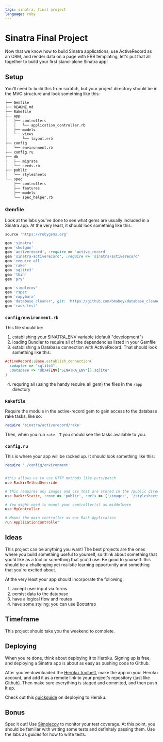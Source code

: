 ```yaml
---
tags: sinatra, final project
language: ruby
---
```


# Sinatra Final Project

Now that we know how to build Sinatra applications, use ActiveRecord as an ORM, and render data on a page with ERB templating, let's put that all together to build your first stand-alone Sinatra app!

## Setup

You'll need to build this from scratch, but your project directory should be in the MVC structure and look something like this:

```bash
├── Gemfile
├── README.md
├── Rakefile
├── app
│   ├── controllers
│   │   └── application_controller.rb
│   ├── models
│   └── views
│       └── layout.erb
├── config
│   └── environment.rb
├── config.ru
├── db
│   ├── migrate
│   └── seeds.rb
├── public
│   └── stylesheets
└── spec
    ├── controllers
    ├── features
    ├── models
    └── spec_helper.rb
```

### Gemfile

Look at the labs you've done to see what gems are usually included in a Sinatra app. At the very least, it should look something like this:

```ruby
source 'https://rubygems.org'

gem 'sinatra'
gem 'shotgun'
gem 'activerecord', :require => 'active_record'
gem 'sinatra-activerecord', :require => 'sinatra/activerecord'
gem 'require_all'
gem 'rake'
gem 'sqlite3'
gem 'thin'
gem 'pry'

gem 'simplecov'
gem 'rspec'
gem 'capybara'
gem 'database_cleaner', git: 'https://github.com/bmabey/database_cleaner.git'
gem 'rack-test'
```

### `config/environment.rb`

This file should be:

1. establishing your SINATRA_ENV variable (default "development")
2. loading Bundler to require all of the dependencies listed in your Gemfile
3. establishing a Database connection with ActiveRecord. That should look something like this:

```ruby
ActiveRecord::Base.establish_connection(
  :adapter => "sqlite3",
  :database => "db/#{ENV['SINATRA_ENV']}.sqlite"
)
```

4. requring all (using the handy require_all gem) the files in the `/app` directory


### `Rakefile`

Require the module in the active-record gem to gain access to the database rake tasks, like so:

```ruby
require 'sinatra/activerecord/rake'
```

Then, when you run `rake -T` you should see the tasks available to you.

### `config.ru`

This is where your app will be racked up. It should look something like this:

```ruby
require './config/environment'


#this allows us to use HTTP methods like puts/patch
use Rack::MethodOverride

# this requires any images and css that are stored in the /public directory
use Rack::Static, :root => 'public', :urls => ['/images', '/stylesheets']

# You might need to mount your controller(s) as middelware
use MyController

# Mount the main controller as our Rack Application
run ApplicationController
```

## Ideas 

This project can be anything you want! The best projects are the ones where you build something useful to yourself, so think about something that you'd like as a tool or something that you'd use. Be good to yourself: this should be a challenging yet realistic learning opportunity and something that you're excited about.

At the very least your app should incorporate the following:

1. accept user input via forms
2. persist data to the database
3. have a logical flow and routes
4. have some styling; you can use Bootstrap

## Timeframe

This project should take you the weekend to complete.

## Deploying

When you're done, think about deploying it to Heroku. Signing up is free, and deploying a Sinatra app is about as easy as pushing code to Github. 

After you've downloaded the [Heroku Toolbelt](https://toolbelt.heroku.com/), make the app on your Heroku account, and add it as a remote link to your project's repository (just like Github). Then make sure everything is staged and commited, and then push it up.

Check out this [quickguide](https://devcenter.heroku.com/articles/git) on deploying to Heroku.

## Bonus

Spec it out! Use [Simplecov](https://github.com/colszowka/simplecov) to monitor your test coverage. At this point, you should be familiar with writing some tests and definitely passing them. Use the labs as guides for how to write tests.
